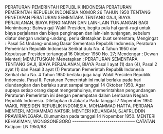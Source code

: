  PERATURAN PEMERINTAH REPUBLIK INDONESIA PERATURAN PEMERINTAH REPUBLIK INDONESIA NOMOR 26 TAHUN 1950 TENTANG PENETAPAN PERATURAN SEMENTARA TENTANG GAJI, BIAYA PERJALANAN, BIAYA PENGINAPAN DAN LAIN-LAIN TUNJANGAN BAGI
Menimbang :
 Bahwa gaji Wakil Presiden, begitu pula hal ganti-rugi untuk biaya perjalanan dan biaya penginapan dan lain-lain tunjangan, sebelum diatur dengan undang-undang, perlu ditetapkan buat sementara;
Mengingat :
 Pasal 54 Undang-undang Dasar Sementara Republik Indonesia, Peraturan Pemerintah Republik Indonesia Serikat dulu No. 4 Tahun 1950 dan Keputusan Presiden tertanggal 16 Oktober 1950 No. 27; Mendengar : Dewan Menteri;
MEMUTUSKAN:
 Menetapkan : PERATURAN SEMENTARA TENTANG GAJI, BIAYA PERJALANAN, BIAYA Pasal I ayat (1) dan (4), Pasal 2 ayat (1) dan Pasal 3 ayat (1) Peraturan Pemerintah Republik Indonesia Serikat dulu No. 4 Tahun 1950 berlaku juga bagi Wakil Presiden Republik Indonesia. Pasal II. Peraturan Pemerintah ini mulai berlaku pada hari diundangkan dan berlaku surut sampai tanggal 14 Oktober 1950. Agar supaya setiap orang dapat mengetahuinya, memerintahkan pengundangan Peraturan Pemerintah ini dengan penempatan dalam Lembaran Negara Republik Indonesia. Ditetapkan di Jakarta Pada tanggal 7 Nopember 1950. WAKIL PRESIDEN REPUBLIK INDONESIA, MOHAMMAD HATTA. PERDANA MENTERI, MOHAMMAD NATSIR. MENTERI KEUANGAN, SJAFRUDDIN PRAWIRANEGARA. Diumumkan pada tanggal 14 Nopember 1950. MENTERI KEHAKIMAN, WONGSONEGORO -------------------------------- CATATAN Kutipan: LN 1950/68